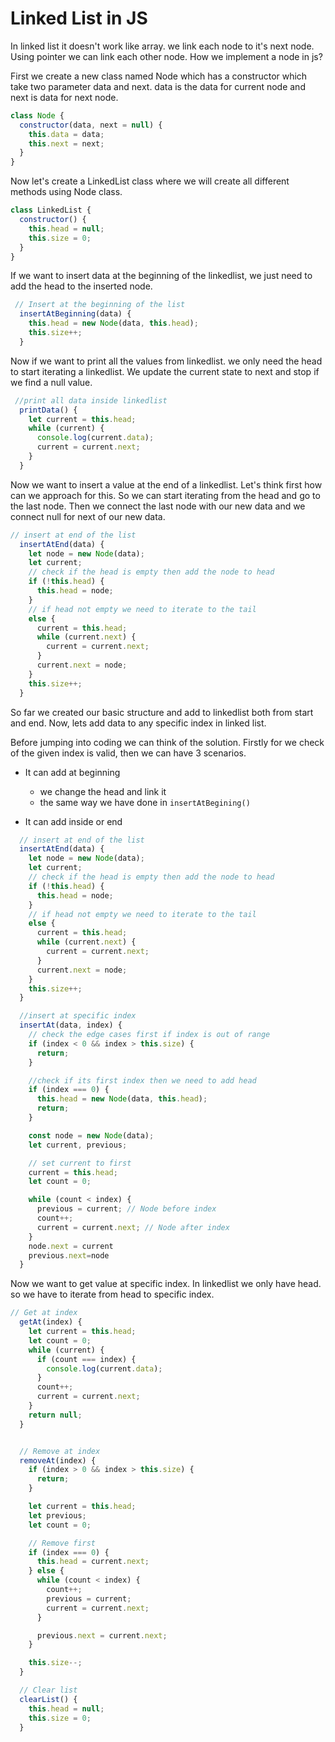 # Linked List in JS

In linked list it doesn't work like array. we link each node to it's next node. Using pointer we can link each other node. How we implement a node in js?

First we create a new class named Node which has a constructor which take two parameter data and next.
data is the data for current node and next is data for next node.

```js
class Node {
  constructor(data, next = null) {
    this.data = data;
    this.next = next;
  }
}
```

Now let's create a LinkedList class where we will create all different methods using Node class.

```js
class LinkedList {
  constructor() {
    this.head = null;
    this.size = 0;
  }
}
```

If we want to insert data at the beginning of the linkedlist, we just need to add the head to the inserted node.

```js
 // Insert at the beginning of the list
  insertAtBeginning(data) {
    this.head = new Node(data, this.head);
    this.size++;
  }
```

Now if we want to print all the values from linkedlist. we only need the head to start iterating a linkedlist. We update the current state to next and stop if we find a null value.

```js
 //print all data inside linkedlist
  printData() {
    let current = this.head;
    while (current) {
      console.log(current.data);
      current = current.next;
    }
  }
```

Now we want to insert a value at the end of a linkedlist. Let's think first how can we approach for this. So we can start iterating from the head and go to the last node. Then we connect the last node with our new data and we connect null for next of our new data.

```js
// insert at end of the list
  insertAtEnd(data) {
    let node = new Node(data);
    let current;
    // check if the head is empty then add the node to head
    if (!this.head) {
      this.head = node;
    }
    // if head not empty we need to iterate to the tail
    else {
      current = this.head;
      while (current.next) {
        current = current.next;
      }
      current.next = node;
    }
    this.size++;
  }
```

So far we created our basic structure and add to linkedlist both from start and end.
Now, lets add data to any specific index in linked list.

Before jumping into coding we can think of the solution.
Firstly for we check of the given index is valid, then we can have 3 scenarios.

- It can add at beginning

  - we change the head and link it
  - the same way we have done in `insertAtBegining()`

- It can add inside or end

```js
  // insert at end of the list
  insertAtEnd(data) {
    let node = new Node(data);
    let current;
    // check if the head is empty then add the node to head
    if (!this.head) {
      this.head = node;
    }
    // if head not empty we need to iterate to the tail
    else {
      current = this.head;
      while (current.next) {
        current = current.next;
      }
      current.next = node;
    }
    this.size++;
  }

  //insert at specific index
  insertAt(data, index) {
    // check the edge cases first if index is out of range
    if (index < 0 && index > this.size) {
      return;
    }

    //check if its first index then we need to add head
    if (index === 0) {
      this.head = new Node(data, this.head);
      return;
    }

    const node = new Node(data);
    let current, previous;

    // set current to first
    current = this.head;
    let count = 0;

    while (count < index) {
      previous = current; // Node before index
      count++;
      current = current.next; // Node after index
    }
    node.next = current
    previous.next=node
  }
```

Now we want to get value at specific index. In linkedlist we only have head. so we have to iterate from head to specific index.

```js
// Get at index
  getAt(index) {
    let current = this.head;
    let count = 0;
    while (current) {
      if (count === index) {
        console.log(current.data);
      }
      count++;
      current = current.next;
    }
    return null;
  }


  // Remove at index
  removeAt(index) {
    if (index > 0 && index > this.size) {
      return;
    }

    let current = this.head;
    let previous;
    let count = 0;

    // Remove first
    if (index === 0) {
      this.head = current.next;
    } else {
      while (count < index) {
        count++;
        previous = current;
        current = current.next;
      }

      previous.next = current.next;
    }

    this.size--;
  }

  // Clear list
  clearList() {
    this.head = null;
    this.size = 0;
  }
```
